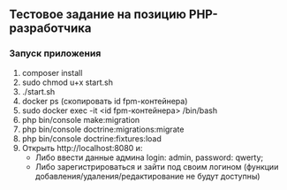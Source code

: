 ## Тестовое задание на позицию PHP-разработчика

### Запуск приложения
1. composer install
2. sudo chmod u+x start.sh
3. ./start.sh
4. docker ps (скопировать id fpm-контейнера)
5. sudo docker exec -it <id fpm-контейнера> /bin/bash
6. php bin/console make:migration
7. php bin/console doctrine:migrations:migrate
8. php bin/console doctrine:fixtures:load
9. Открыть http://localhost:8080 и:
   - Либо ввести данные админа login: admin, password: qwerty;
   - Либо зарегистрироваться и зайти под своим логином (функции добавления/удаления/редактирование не будут доступны)
   
